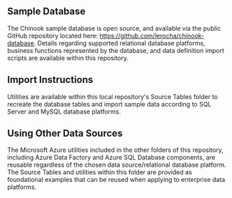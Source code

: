 ## Sample Database

The Chinook sample database is open source, and available via the public GitHub repository located here: https://github.com/lerocha/chinook-database. Details regarding supported relational database platforms, business functions represented by the database, and data definition import scripts are available within this repository.

## Import Instructions

Utilities are available within this local repository's Source Tables folder to recreate the database tables and import sample data according to SQL Server and MySQL database platforms.

## Using Other Data Sources

The Microsoft Azure utilities included in the other folders of this repository, including Azure Data Factory and Azure SQL Database components, are reusable regardless of the chosen data source/relational database platform. The Source Tables and utilities within this folder are provided as foundational examples that can be reused when applying to enterprise data platforms.
